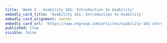 ```yaml
---
title: 'Week 2 - Usability 101: Introduction to Usability'
embedly_card_title: 'Usability 101: Introduction to Usability'
embedly_card_alignment: center
embedly_card_url: 'https://www.nngroup.com/articles/usability-101-introduction-to-usability/'
published: true
visible: false
---
```

